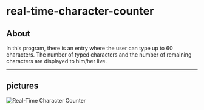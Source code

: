 # real-time-character-counter
## About
In this program, there is an entry where the user can type up to 60 characters. The number of typed characters and the number of remaining characters are displayed to him/her live.
***
## pictures
![Real-Time Character Counter](https://github.com/arimoa/real-time-character-counter/assets/134084996/d1f94332-5eca-4534-87eb-7355804b9e1c)
